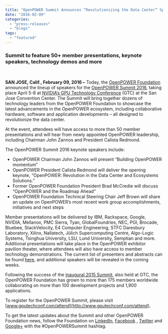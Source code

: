 ```yaml
---
title: "OpenPOWER Summit Announces “Revolutionizing the Data Center” Speaker Lineup"
date: "2016-02-09"
categories: 
  - "press-releases"
  - "blogs"
tags: 
  - "featured"
---
```


### **Summit to feature 50+ member presentations, keynote speakers, technology demos and more**

 

**SAN JOSE, Calif., February 09, 2016 –** Today, the [OpenPOWER Foundation](https://openpowerfoundation.org/) announced the lineup of speakers for the [OpenPOWER Summit 2016](https://openpowerfoundation.org/openpower-summit-2016/), taking place April 5-8 at [NVIDIA’s GPU Technology Conference](http://www.gputechconf.com/) (GTC) at the San Jose Convention Center. The Summit will bring together dozens of technology leaders from the OpenPOWER Foundation to showcase the latest advancements in the OpenPOWER ecosystem, including collaborative hardware, software and application developments – all designed to revolutionize the data center.

At the event, attendees will have access to more than 50 member presentations and will hear from newly appointed OpenPOWER leadership, including Chairman John Zannos and President Calista Redmond.

The OpenPOWER Summit 2016 keynote speakers include:

- OpenPOWER Chairman John Zannos will present “Building OpenPOWER momentum”
- OpenPOWER President Calista Redmond will deliver the opening keynote, “OpenPOWER: Revolution in the Data Center and Ecosystems Solutions.”
- Former OpenPOWER Foundation President Brad McCredie will discuss “OpenPOWER and the Roadmap Ahead”
- OpenPOWER Foundation Technical Steering Chair Jeff Brown will share an update on OpenPOWER’s most recent work group accomplishments, initiatives and next steps

Member presentations will be delivered by IBM, Rackspace, Google, NVIDIA, Mellanox, PMC Sierra, Tyan, GlobalFoundries, NEC, PGI, Brocade, Bluebee, StackVelocity, E4 Computer Engineering, STFC Daresbury Laboratory, Xilinx, Nallatech, Jülich Supercomputing Centre, Algo-Logic Systems, Tsinghua University, LSU, Lund University, Semptian and more. Additional presentations will take place in the OpenPOWER exhibitor pavilion theater, where attendees will also have access to member technology demonstrations. The current list of presenters and abstracts can be found [here](https://openpowerfoundation.org/openpower-summit-2016/), and additional speakers will be revealed in the coming weeks.

Following the success of the [inaugural 2015 Summit](https://openpowerfoundation.org/press-releases/openpower-summit-showcases-altera-fpga-acceleration-technology/), also held at GTC, the OpenPOWER Foundation has grown to more than 175 members worldwide collaborating on more than 100 development projects and 1,900 applications.

To register for the OpenPOWER Summit, please visit [www.gputechconf.com/attend](http://www.gputechconf.com/attend).

To get the latest updates about the Summit and other OpenPOWER Foundation news, follow the Foundation on [LinkedIn](https://www.linkedin.com/groups/OpenPOWER-Foundation-7460635), [Facebook](https://www.facebook.com/openpower) , [Twitter](https://twitter.com/openpowerorg) and [Google+](https://plus.google.com/117658335406766324024/posts) with the #OpenPOWERSummit hashtag.

